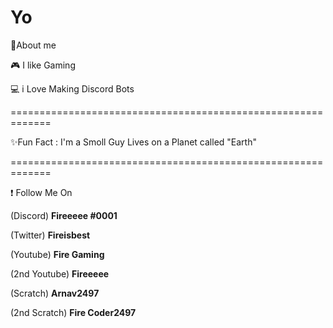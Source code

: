 # Yo
🔸About me

🎮 I like Gaming

💻 i Love Making Discord Bots

=============================================================

✨Fun Fact : I'm a Smoll Guy Lives on a Planet called "Earth"


=============================================================

❗ Follow Me On 

(Discord) **Fireeeee #0001**

(Twitter) **Fireisbest**

(Youtube) **Fire Gaming**

(2nd Youtube) **Fireeeee**

(Scratch) **Arnav2497**

(2nd Scratch) **Fire Coder2497**
